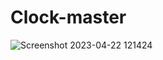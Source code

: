 # Clock-master

![Screenshot 2023-04-22 121424](https://user-images.githubusercontent.com/110098871/233767680-9921156d-58ad-470c-b1a3-2a9005eef3da.png)
